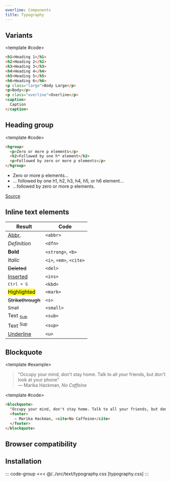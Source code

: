 ```yaml
---
overline: Components
title: Typography
---
```


<script setup>
import Example from "../../.vitepress/theme/app/components/Example.vue"
import Baseline from "../../.vitepress/theme/app/components/Baseline.vue"
import Alert from "../../.vitepress/theme/app/components/Alert.vue";
</script>

## Variants

<Example>
<template #example>
<h1>Heading 1</h1>
<h2>Heading 2</h2>
<h3>Heading 3</h3>
<h4>Heading 4</h4>
<h5>Heading 5</h5>
<h6>Heading 6</h6>
<p class="large">Body Large</p>
<p>Body</p>
<p class="overline">Overline</p>
<caption>Caption</caption>

</template>

<template #code>

```html
<h1>Heading 1</h1>
<h2>Heading 2</h2>
<h3>Heading 3</h3>
<h4>Heading 4</h4>
<h5>Heading 5</h5>
<h6>Heading 6</h6>
<p class="large">Body Large</p>
<p>Body</p>
<p class="overline">Overline</p>
<caption>
  Caption
</caption>
```

  </template>
</Example>

## Heading group

<Example>
<template #example>
<hgroup>
  <p>Zero or more p elements</p>
  <h2>Followed by one h* element</h2>
  <p>Followed by zero or more p elements</p>
</hgroup>
</template>

<template #code>

```html
<hgroup>
  <p>Zero or more p elements</p>
  <h2>Followed by one h* element</h2>
  <p>Followed by zero or more p elements</p>
</hgroup>
```

</template>
</Example>

<div class="not-rich-text">
<Alert>
<template #title>
<code>&lt;hgroup&gt;</code> spec
</template>

<div class="rich-text">

- Zero or more p elements...
- ... followed by one h1, h2, h3, h4, h5, or h6 element...
- ...followed by zero or more p elements.

[Source](https://html.spec.whatwg.org/multipage/sections.html#the-hgroup-element)

</div>
</Alert>
</div>

## Inline text elements

<div class="not-rich-text">

| Result                                  | Code                    |
| --------------------------------------- | ----------------------- |
| <abbr title="Abbreviation">Abbr.</abbr> | `<abbr>`                |
| <dfn title="Title">Definition</dfn>     | `<dfn>`                 |
| <strong>Bold</strong>                   | `<strong>`, `<b>`       |
| <i>Italic</i>                           | `<i>`, `<em>`, `<cite>` |
| <del>Deleted</del>                      | `<del>`                 |
| <ins>Inserted</ins>                     | `<ins>`                 |
| <kbd>Ctrl + S</kbd>                     | `<kbd>`                 |
| <mark>Highlighted</mark>                | `<mark>`                |
| <s>Strikethrough</s>                    | `<s>`                   |
| <small>Small</small>                    | `<small>`               |
| Text <sub>Sub</sub>                     | `<sub>`                 |
| Text <sup>Sup</sup>                     | `<sup>`                 |
| <u>Underline</u>                        | `<u>`                   |

</div>

## Blockquote

<Example>

<template #example>

<blockquote>
  "Occupy your mind, don't stay home. Talk to all your friends, but don't look at your phone”
  <footer>
    — Marika Hackman, <cite>No Caffeine</cite>
  </footer>
</blockquote>

</template>

<template #code>

<!-- prettier-ignore -->
```html
<blockquote>
  "Occupy your mind, don't stay home. Talk to all your friends, but don't look at your phone”
  <footer>
    — Marika Hackman, <cite>No Caffeine</cite>
  </footer>
</blockquote>
```

</template>
</Example>

## Browser compatibility

<Baseline :ids="['scope', 'light-dark','color-mix']" />

## Installation

::: code-group
<<< @/../src/text/typography.css [typography.css]
:::
